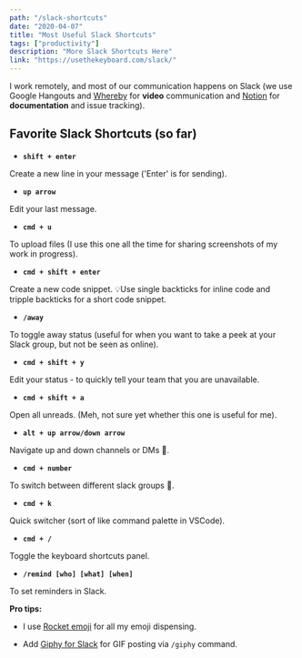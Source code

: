 ```yaml
---
path: "/slack-shortcuts"
date: "2020-04-07"
title: "Most Useful Slack Shortcuts"
tags: ["productivity"]
description: "More Slack Shortcuts Here"
link: "https://usethekeyboard.com/slack/"
---
```


I work remotely, and most of our communication happens on Slack (we use Google Hangouts and [Whereby](https://whereby.com/user) for **video** communication and [Notion](https://www.notion.so/) for **documentation** and issue tracking).

## Favorite Slack Shortcuts (so far)

- **`shift + enter`**

Create a new line in your message ('Enter' is for sending).

- **`up arrow`**

Edit your last message.

- **`cmd + u`**

To upload files (I use this one all the time for sharing screenshots of my work in progress).

- **`cmd + shift + enter`**

Create a new code snippet. 💡Use single backticks for inline code and tripple backticks for a short code snippet.

- **`/away`**

To toggle away status (useful for when you want to take a peek at your Slack group, but not be seen as online).

- **`cmd + shift + y`**

Edit your status - to quickly tell your team that you are unavailable.

- **`cmd + shift + a`**

Open all unreads. (Meh, not sure yet whether this one is useful for me).

- **`alt + up arrow/down arrow`**

Navigate up and down channels or DMs 💪.

- **`cmd + number`**

To switch between different slack groups 💪.

- **`cmd + k`**

Quick switcher (sort of like command palette in VSCode).

- **`cmd + /`**

Toggle the keyboard shortcuts panel.

- **`/remind [who] [what] [when]`**

To set reminders in Slack.

**Pro tips:**

- I use [Rocket emoji](https://matthewpalmer.net/rocket/) for all my emoji dispensing.

- Add [Giphy for Slack](https://slack.com/intl/en-be/help/articles/204714258-Giphy-for-Slack) for GIF posting via `/giphy` command.
